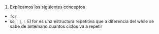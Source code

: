 1. Explicamos los siguientes conceptos

- `for`
- `&&`, `||`, `!`
  El for es una estructura repetitiva que a diferencia del while se sabe de antemano cuantos ciclos va a repetir
